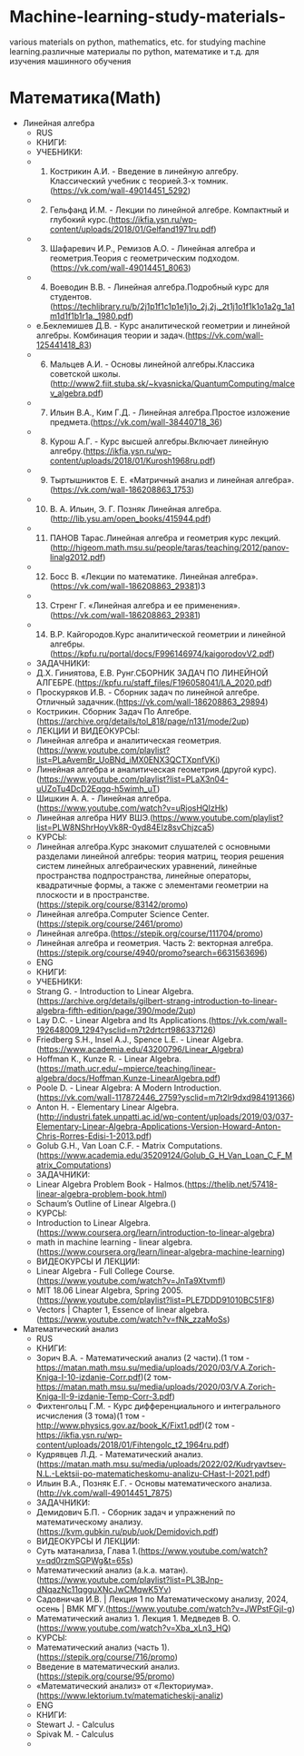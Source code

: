 # Machine-learning-study-materials-
various materials on python, mathematics, etc. for studying machine learning.различные материалы по python, математике и т.д. для изучения машинного обучения
# Математика(Math)
  * Линейная алгебра
    * RUS
    * КНИГИ:
    * УЧЕБНИКИ:
    * 1. Кострикин А.И. - Введение в линейную алгебру. Классический учебник с теорией.3-х томник.(https://vk.com/wall-49014451_5292)
    * 2. Гельфанд И.М. - Лекции по линейной алгебре. Компактный и глубокий курс.(https://ikfia.ysn.ru/wp-content/uploads/2018/01/Gelfand1971ru.pdf)
    * 3. Шафаревич И.Р., Ремизов А.О. - Линейная алгебра и геометрия.Теория с геометрическим подходом.(https://vk.com/wall-49014451_8063)
    * 4. Воеводин В.В. - Линейная алгебра.Подробный курс для студентов.(https://techlibrary.ru/b/2j1p1f1c1p1e1j1o_2j.2j._2t1j1o1f1k1o1a2g_1a1m1d1f1b1r1a._1980.pdf)
    *  e.Беклемишев Д.В. - Курс аналитической геометрии и линейной алгебры. Комбинация теории и задач.(https://vk.com/wall-125441418_83)
    * 6. Мальцев А.И. - Основы линейной алгебры.Классика советской школы.(http://www2.fiit.stuba.sk/~kvasnicka/QuantumComputing/malcev_algebra.pdf)
    * 7. Ильин В.А., Ким Г.Д. - Линейная алгебра.Простое изложение предмета.(https://vk.com/wall-38440718_36)
    * 8. Курош А.Г. - Курс высшей алгебры.Включает линейную алгебру.(https://ikfia.ysn.ru/wp-content/uploads/2018/01/Kurosh1968ru.pdf)
    * 9. Тыртышниктов Е. Е. «Матричный анализ и линейная алгебра».(https://vk.com/wall-186208863_1753)
    * 10. В. А. Ильин, Э. Г. Позняк Линейная алгебра.(http://lib.ysu.am/open_books/415944.pdf)
    * 11. ПАНОВ Тарас.Линейная алгебра и геометрия курс лекций.(http://higeom.math.msu.su/people/taras/teaching/2012/panov-linalg2012.pdf)
    * 12. Босс В. «Лекции по математике. Линейная алгебра».(https://vk.com/wall-186208863_29381)3
    * 13. Стренг Г. «Линейная алгебра и ее применения».(https://vk.com/wall-186208863_29381)
    * 14. В.Р. Кайгородов.Курс аналитической геометрии и линейной алгебры.(https://kpfu.ru/portal/docs/F996146974/kaigorodovV2.pdf)
    * ЗАДАЧНИКИ:
    * Д.Х. Гиниятова, Е.В. Рунг.СБОРНИК ЗАДАЧ ПО ЛИНЕЙНОЙ АЛГЕБРЕ.(https://kpfu.ru/staff_files/F196058041/LA_2020.pdf)
    * Проскуряков И.В. - Сборник задач по линейной алгебре. Отличный задачник.(https://vk.com/wall-186208863_29894)
    * Кострикин. Сборник Задач По Алгебре.(https://archive.org/details/tol_818/page/n131/mode/2up)
    * ЛЕКЦИИ И ВИДЕОКУРСЫ:
    * Линейная алгебра и аналитическая геометрия.(https://www.youtube.com/playlist?list=PLaAvemBr_UoBNd_iMX0ENX3QCTXpnfVKi)
    * Линейная алгебра и аналитическая геометрия.(другой курс).(https://www.youtube.com/playlist?list=PLaX3n04-uUZoTu4DcD2Eqgq-h5wimh_uT)
    * Шишкин А. А. - Линейная алгебра.(https://www.youtube.com/watch?v=uRjosHQIzHk)
    * Линейная алгебра НИУ ВШЭ.(https://www.youtube.com/playlist?list=PLW8NShrHoyVk8R-0yd84EIz8svChjzca5)
    * КУРСЫ:
    * Линейная алгебра.Курс знакомит слушателей с основными разделами линейной алгебры: теория матриц, теория решения систем линейных алгебраических уравнений, линейные пространства подпространства, линейные операторы, квадратичные формы, а также с элементами геометрии на плоскости и в пространстве.(https://stepik.org/course/83142/promo)
    * Линейная алгебра.Computer Science Center.(https://stepik.org/course/2461/promo)
    * Линейная алгебра.(https://stepik.org/course/111704/promo)
    * Линейная алгебра и геометрия. Часть 2: векторная алгебра.(https://stepik.org/course/4940/promo?search=6631563696)
    * ENG
    * КНИГИ:
    * УЧЕБНИКИ:
    * Strang G. - Introduction to Linear Algebra.(https://archive.org/details/gilbert-strang-introduction-to-linear-algebra-fifth-edition/page/390/mode/2up)
    * Lay D.C. - Linear Algebra and Its Applications.(https://vk.com/wall-192648009_1294?ysclid=m7t2drtcrt986337126)
    * Friedberg S.H., Insel A.J., Spence L.E. - Linear Algebra.(https://www.academia.edu/43200796/Linear_Algebra)
    * Hoffman K., Kunze R. - Linear Algebra.(https://math.ucr.edu/~mpierce/teaching/linear-algebra/docs/Hoffman,Kunze-LinearAlgebra.pdf)
    * Poole D. - Linear Algebra: A Modern Introduction.(https://vk.com/wall-117872446_2759?ysclid=m7t2lr9dxd984191366)
    * Anton H. - Elementary Linear Algebra.(http://industri.fatek.unpatti.ac.id/wp-content/uploads/2019/03/037-Elementary-Linear-Algebra-Applications-Version-Howard-Anton-Chris-Rorres-Edisi-1-2013.pdf)
    * Golub G.H., Van Loan C.F. - Matrix Computations.(https://www.academia.edu/35209124/Golub_G_H_Van_Loan_C_F_Matrix_Computations)
    * ЗАДАЧНИКИ:
    * Linear Algebra Problem Book - Halmos.(https://thelib.net/57418-linear-algebra-problem-book.html)
    * Schaum’s Outline of Linear Algebra.()
    * КУРСЫ:
    * Introduction to Linear Algebra.(https://www.coursera.org/learn/introduction-to-linear-algebra)
    * math in machine learning - linear algebra.(https://www.coursera.org/learn/linear-algebra-machine-learning)
    * ВИДЕОКУРСЫ И ЛЕКЦИИ:
    * Linear Algebra - Full College Course.(https://www.youtube.com/watch?v=JnTa9XtvmfI)
    * MIT 18.06 Linear Algebra, Spring 2005.(https://www.youtube.com/playlist?list=PLE7DDD91010BC51F8)
    * Vectors | Chapter 1, Essence of linear algebra.(https://www.youtube.com/watch?v=fNk_zzaMoSs)
  * Математический анализ
    * RUS
    * КНИГИ:
    * Зорич В.А. - Математический анализ (2 части).(1 том - https://matan.math.msu.su/media/uploads/2020/03/V.A.Zorich-Kniga-I-10-izdanie-Corr.pdf)(2 том-https://matan.math.msu.su/media/uploads/2020/03/V.A.Zorich-Kniga-II-9-izdanie-Temp-Corr-3.pdf)
    * Фихтенгольц Г.М. - Курс дифференциального и интегрального исчисления (3 тома)(1 том - http://www.physics.gov.az/book_K/Fixt1.pdf)(2 том -https://ikfia.ysn.ru/wp-content/uploads/2018/01/Fihtengolc_t2_1964ru.pdf)
    * Кудрявцев Л.Д. - Математический анализ.(https://matan.math.msu.su/media/uploads/2022/02/Kudryavtsev-N.L.-Lektsii-po-matematicheskomu-analizu-CHast-I-2021.pdf)
    * Ильин В.А., Позняк Е.Г. - Основы математического анализа.(http://vk.com/wall-49014451_7875)
    * ЗАДАЧНИКИ:
    * Демидович Б.П. - Сборник задач и упражнений по математическому анализу.(https://kvm.gubkin.ru/pub/uok/Demidovich.pdf)
    * ВИДЕОКУРСЫ И ЛЕКЦИИ:
    * Суть матанализа, Глава 1.(https://www.youtube.com/watch?v=qd0rzmSGPWg&t=65s)
    * Математический анализ (a.k.a. матан).(https://www.youtube.com/playlist?list=PL3BJnp-dNqazNc11qgguXNcJwCMqwK5Yv)
    * Садовничая И.В. | Лекция 1 по Математическому анализу, 2024, осень | ВМК МГУ.(https://www.youtube.com/watch?v=JWPstFGjI-g)
    * Математический анализ 1. Лекция 1. Медведев В. О.(https://www.youtube.com/watch?v=Xba_xLn3_HQ)
    * КУРСЫ:
    * Математический анализ (часть 1).(https://stepik.org/course/716/promo)
    * Введение в математический анализ.(https://stepik.org/course/95/promo)
    * «Математический анализ» от «Лекториума».(https://www.lektorium.tv/matematicheskij-analiz)
    * ENG
    * КНИГИ:
    * Stewart J. - Calculus
    * Spivak M. - Calculus
    * 
    
